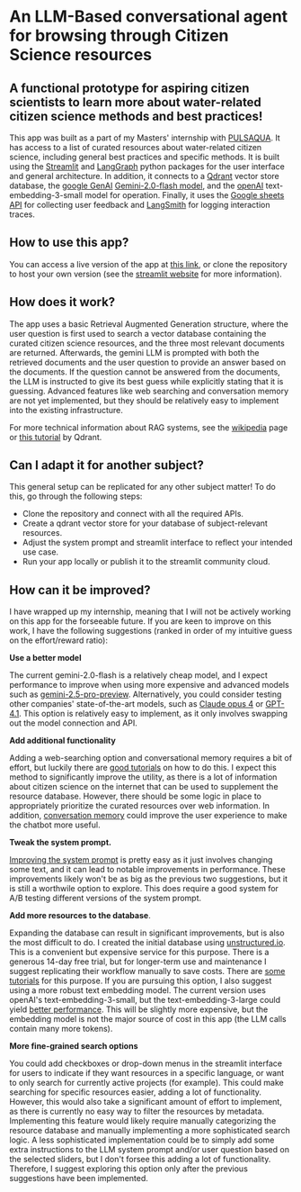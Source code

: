 # An LLM-Based conversational agent for browsing through Citizen Science resources

## A functional prototype for aspiring citizen scientists to learn more about water-related citizen science methods and best practices!

This app was built as a part of my Masters' internship with [PULSAQUA](https://www.pulsaqua.com/). It has access to a list of curated resources about water-related citizen science, including general best practices and specific methods. It is built using the [Streamlit](https://streamlit.io/) and [LangGraph](https://www.langchain.com/langgraph) python packages for the user interface and general architecture. In addition, it connects to a [Qdrant](https://qdrant.tech/) vector store database, the [google GenAI](https://cloud.google.com/ai/generative-ai) [Gemini-2.0-flash model](https://deepmind.google/models/gemini/flash/), and the [openAI](https://openai.com/api/) text-embedding-3-small model for operation. Finally, it uses the [Google sheets API](https://developers.google.com/workspace/sheets/api/guides/concepts) for collecting user feedback and [LangSmith](https://www.langchain.com/langsmith) for logging interaction traces.

## How to use this app?

You can access a live version of the app at [this link](https://csadvisor-3ksupkpvxwspnxpucskewm.streamlit.app/), or clone the repository to host your own version (see the [streamlit website](https://docs.streamlit.io/deploy/streamlit-community-cloud/deploy-your-app) for more information).

## How does it work?

The app uses a basic Retrieval Augmented Generation structure, where the user question is first used to search a vector database containing the curated citizen science resources, and the three most relevant documents are returned. Afterwards, the gemini LLM is prompted with both the retrieved documents and the user question to provide an answer based on the documents. If the question cannot be answered from the documents, the LLM is instructed to give its best guess while explicitly stating that it is guessing. Advanced features like web searching and conversation memory are not yet implemented, but they should be relatively easy to implement into the existing infrastructure.

For more technical information about RAG systems, see the [wikipedia](https://en.wikipedia.org/wiki/Retrieval-augmented_generation) page or [this tutorial](https://qdrant.tech/documentation/agentic-rag-langgraph/) by Qdrant.

## Can I adapt it for another subject?

This general setup can be replicated for any other subject matter! To do this, go through the following steps:
- Clone the repository and connect with all the required APIs.
- Create a qdrant vector store for your database of subject-relevant resources.
- Adjust the system prompt and streamlit interface to reflect your intended use case.
- Run your app locally or publish it to the streamlit community cloud.

## How can it be improved?

I have wrapped up my internship, meaning that I will not be actively working on this app for the forseeable future. If you are keen to improve on this work, I have the following suggestions (ranked in order of my intuitive guess on the effort/reward ratio):

**Use a better model** 

The current gemini-2.0-flash is a relatively cheap model, and I expect performance to improve when using more expensive and advanced models such as [gemini-2.5-pro-preview](https://ai.google.dev/gemini-api/docs/models#gemini-2.5-pro-preview-06-05). Alternatively, you could consider testing other companies' state-of-the-art models, such as [Claude opus 4](https://docs.anthropic.com/en/docs/about-claude/models/overview) or [GPT-4.1](https://platform.openai.com/docs/models). This option is relatively easy to implement, as it only involves swapping out the model connection and API.

**Add additional functionality** 

Adding a web-searching option and conversational memory requires a bit of effort, but luckily there are [good tutorials](https://medium.com/@ipeksahbazoglu/building-a-multi-tool-agent-with-langgraph-and-google-vertex-ai-e37aa6d41265) on how to do this. I expect this method to significantly improve the utility, as there is a lot of information about citizen science on the internet that can be used to supplement the resource database. However, there should be some logic in place to appropriately prioritize the curated resources over web information. In addition, [conversation memory](https://python.langchain.com/docs/how_to/chatbots_memory/) could improve the user experience to make the chatbot more useful.

**Tweak the system prompt.** 

[Improving the system prompt](https://blog.promptlayer.com/system-prompt-vs-user-prompt-a-comprehensive-guide-for-ai-prompts/) is pretty easy as it just involves changing some text, and it can  lead to notable improvements in performance. These improvements likely won't be as big as the previous two suggestions, but it is still a worthwile option to explore. This does require a good system for A/B testing different versions of the system prompt.

**Add more resources to the database**. 

Expanding the database can result in significant improvements, but is also the most difficult to do. I created the initial database using [unstructured.io](https://unstructured.io/). This is a convenient but expensive service for this purpose. There is a generous 14-day free trial, but for longer-term use and maintenance I suggest replicating their workflow manually to save costs. There are [some tutorials](https://medium.com/@aminajavaid30/building-a-rag-system-the-data-ingestion-pipeline-d04235fd17ea) for this purpose. If you are pursuing this option, I also suggest using a more robust text embedding model. The current version uses openAI's text-embedding-3-small, but the text-embedding-3-large could yield [better performance](https://platform.openai.com/docs/guides/embeddings). This will be slightly more expensive, but the embedding model is not the major source of cost in this app (the LLM calls contain many more tokens).

**More fine-grained search options** 

You could add checkboxes or drop-down menus in the streamlit interface for users to indicate if they want resources in a specific language, or want to only search for currently active projects (for example). This could make searching for specific resources easier, adding a lot of functionality. However, this would also take a significant amount of effort to implement, as there is currently no easy way to filter the resources by metadata. Implementing this feature would likely require manually categorizing the resource database and manually implementing a more sophisticated search logic. A less sophisticated implementation could be to simply add some extra instructions to the LLM system prompt and/or user question based on the selected sliders, but I don't forsee this adding a lot of functionality. Therefore, I suggest exploring this option only after the previous suggestions have been implemented.
